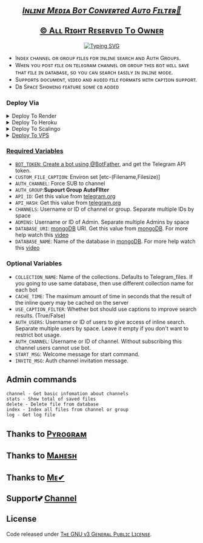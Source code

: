 <p align="Center">
  <a href="github.com/Inline-Media" alt='Auto'><h2 align='center'><i>Iɴʟɪɴᴇ Mᴇᴅɪᴀ Bᴏᴛ Cᴏɴᴠᴇʀᴛed Aᴜᴛᴏ Fɪʟᴛᴇʀ🤳</i><br>
  <br>©&nbsp;Aʟʟ Rɪɢʜᴛ Rᴇsᴇʀᴠᴇᴅ Tᴏ <a href="telegram.dog/wudixh13/4">Oᴡɴᴇʀ</a></a></h2>
</p>

<!Typing svg>
<p align = "center">
<a href="https://git.io/typing-svg"><img src="https://readme-typing-svg.demolab.com?font=Monospace&weight=100&size=25&pause=2500&color=F7F7F7&width=435&lines=We%CA%9F%E1%B4%84%E1%B4%8F%E1%B4%8D%E1%B4%87+T%E1%B4%8F+G%E1%B4%8F%E1%B4%9C%E1%B4%9B%CA%9Ca%E1%B4%8D+Se%CA%80+G%C9%AA%E1%B4%9BH%E1%B4%9C%CA%99;T%CA%9C%C9%AAs+%C9%AAs+S%C9%AA%E1%B4%8D%E1%B4%98%CA%9F%E1%B4%87+A%E1%B4%9C%E1%B4%9B%E1%B4%8F%D2%93%C9%AA%CA%9F%E1%B4%9B%E1%B4%87%CA%80+B%E1%B4%8F%E1%B4%9B+;R%E1%B4%87-E%E1%B4%85%C9%AA%E1%B4%9B%E1%B4%87%E1%B4%85+W%C9%AA%E1%B4%9B%CA%9C+S%C9%AA%E1%B4%8D%E1%B4%98%CA%9F%E1%B4%87+C%E1%B4%8F%E1%B4%85%E1%B4%87s;D%E1%B4%87%E1%B4%98%CA%9F%E1%B4%8F%CA%8F+%C9%AA%C9%B4+Va%CA%80%C9%AA%E1%B4%8F%E1%B4%9Cs+S%E1%B4%9B%CA%80ea%E1%B4%8Ds" alt="Typing SVG" /></a>
</p>

* Iɴᴅᴇx ᴄʜᴀɴɴᴇʟ ᴏʀ ɢʀᴏᴜᴘ ғɪʟᴇs ғᴏʀ ɪɴʟɪɴᴇ sᴇᴀʀᴄʜ ᴀɴᴅ Aᴜᴛʜ Gʀᴏᴜᴘs.
* Wʜᴇɴ ʏᴏᴜ ᴘᴏsᴛ ғɪʟᴇ ᴏɴ ᴛᴇʟᴇɢʀᴀᴍ ᴄʜᴀɴɴᴇʟ ᴏʀ ɢʀᴏᴜᴘ ᴛʜɪs ʙᴏᴛ ᴡɪʟʟ sᴀᴠᴇ ᴛʜᴀᴛ ғɪʟᴇ ɪɴ ᴅᴀᴛᴀʙᴀsᴇ, sᴏ ʏᴏᴜ ᴄᴀɴ sᴇᴀʀᴄʜ ᴇᴀsɪʟʏ ɪɴ ɪɴʟɪɴᴇ ᴍᴏᴅᴇ.
* Sᴜᴘᴘᴏʀᴛs ᴅᴏᴄᴜᴍᴇɴᴛ, ᴠɪᴅᴇᴏ ᴀɴᴅ ᴀᴜᴅɪᴏ ғɪʟᴇ ғᴏʀᴍᴀᴛs ᴡɪᴛʜ ᴄᴀᴘᴛɪᴏɴ sᴜᴘᴘᴏʀᴛ.
* Dʙ Sᴘᴀᴄᴇ Sʜᴏᴡɪɴɢ ғᴇᴀᴛᴜʀᴇ sᴏᴍᴇ ᴄʙ ᴀᴅᴅᴇᴅ

### Deploy Via 
<details><summary>Deploy To Render</summary>
<br>
<a href="https://render.com/deploy?repo=https://github.com/GouthamSER/Inline-Media">
<img src="https://render.com/images/deploy-to-render-button.svg" alt="Deploy to Render">
</a>
</details>

<details><summary>Deploy To Heroku</summary>
<br>
<a href="https://heroku.com/deploy?repo=https://github.com/GouthamSER/Inline-Media">
<img src="https://www.herokucdn.com/deploy/button.svg" alt="Deploy">
</a>
</details>

<details><summary>Deploy To Scalingo</summary>
<a href="https://dashboard.scalingo.com/create/app?source=https://github.com/GouthamSER/KuttuBot">
<img src="https://cdn.scalingo.com/deploy/button.svg"
</a>
</details>

<details><summary>Deploy To VPS</summary>
<p>
<pre>
git clone https://github.com/GouthamSER/Inline-Media
# Install Packages
pip3 install -U -r requirements.txt
Edit info.py with variables as given below then run bot
python3 bot.py
</pre>
</p>
</details>

### Required Variables
* `BOT_TOKEN`: Create a bot using [@BotFather](https://telegram.dog/BotFather), and get the Telegram API token.
* `CUSTOM_FILE_CAPTION`: Environ set [etc-(Filename,Filesize)]
* `AUTH_CHANNEL`: Force SUB to channel
* `AUTH_GROUP`:**Supourt Group AutoFIlter**
* `API_ID`: Get this value from [telegram.org](https://my.telegram.org/apps)
* `API_HASH`: Get this value from [telegram.org](https://my.telegram.org/apps)
* `CHANNELS`: Username or ID of channel or group. Separate multiple IDs by space
* `ADMINS`: Username or ID of Admin. Separate multiple Admins by space
* `DATABASE_URI`: [mongoDB](https://www.mongodb.com) URI. Get this value from [mongoDB](https://www.mongodb.com). For more help watch this [video](https://youtu.be/@im_goutham_josh)
* `DATABASE_NAME`: Name of the database in [mongoDB](https://www.mongodb.com). For more help watch this [video](https://youtu.be/@im_goutham_josh)

### Optional Variables
* `COLLECTION_NAME`: Name of the collections. Defaults to Telegram_files. If you going to use same database, then use different collection name for each bot
* `CACHE_TIME`: The maximum amount of time in seconds that the result of the inline query may be cached on the server
* `USE_CAPTION_FILTER`: Whether bot should use captions to improve search results. (True/False)
* `AUTH_USERS`: Username or ID of users to give access of inline search. Separate multiple users by space. Leave it empty if you don't want to restrict bot usage.
* `AUTH_CHANNEL`: Username or ID of channel. Without subscribing this channel users cannot use bot.
* `START_MSG`: Welcome message for start command.
* `INVITE_MSG`: Auth channel invitation message.

## Admin commands
```
channel - Get basic infomation about channels
stats - Show total of saved files
delete - Delete file from database
index - Index all files from channel or group
log - Get log file
```


## Thanks to [Pʏʀᴏɢʀᴀᴍ](https://github.com/pyrogram/pyrogram)
## Thanks to [Mᴀʜᴇsʜ](https://github.com/Mahesh0253)
## Thanks to [Mᴇ✔](https://github.com/GouthamSER)

## Support💕 [Channel](https://t.me/wudixh13)

## License
Code released under [Tʜᴇ GNU ᴠ3 Gᴇɴᴇʀᴀʟ Pᴜʙʟɪᴄ Lɪᴄᴇɴsᴇ](LICENSE).

